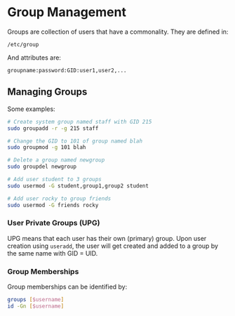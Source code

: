 # Group Management

Groups are collection of users that have a commonality.
They are defined in:

```plaintext
/etc/group
```

And attributes are:

```plaintext
groupname:password:GID:user1,user2,...
```

## Managing Groups

Some examples:

```bash
# Create system group named staff with GID 215
sudo groupadd -r -g 215 staff

# Change the GID to 101 of group named blah
sudo groupmod -g 101 blah

# Delete a group named newgroup
sudo groupdel newgroup

# Add user student to 3 groups
sudo usermod -G student,group1,group2 student

# Add user rocky to group friends
sudo usermod -G friends rocky
```

### User Private Groups (UPG)

UPG means that each user has their own (primary) group. Upon user creation using `useradd`, the user will get created and added to a group by the same name with GID = UID.

### Group Memberships

Group memberships can be identified by:

```bash
groups [$username]
id -Gn [$username]
```
